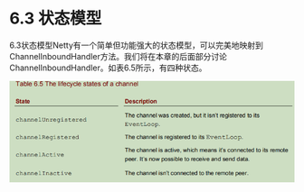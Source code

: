 # 6.3 状态模型

6.3状态模型Netty有一个简单但功能强大的状态模型，可以完美地映射到ChannelInboundHandler方法。我们将在本章的后面部分讨论ChannelInboundHandler。如表6.5所示，有四种状态。

![](../.gitbook/assets/image%20%2850%29.png)

